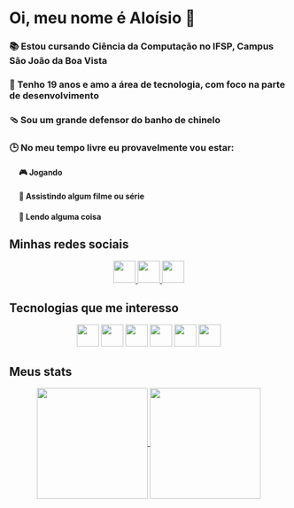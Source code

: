 # Oi, meu nome é Aloísio 🫨

### 📚 Estou cursando Ciência da Computação no IFSP, Campus São João da Boa Vista
### 🤔 Tenho 19 anos e amo a área de tecnologia, com foco na parte de desenvolvimento
### 🩴 Sou um grande defensor do banho de chinelo
### 🕒 No meu tempo livre eu provavelmente vou estar:
  #### &emsp; 🎮 Jogando
  #### &emsp; 🍿 Assistindo algum filme ou série
  #### &emsp; 📖 Lendo alguma coisa
  
## Minhas redes sociais
<div align="center">
<a href="https://www.backloggd.com/u/laosioor">
  <img src="https://custom-icon-badges.demolab.com/badge/-Backloggd-291b3e?style=for-the-badge&logo=backloggd" height="40" />
</a>

<a href="https://www.letterboxd.com/laosioor">
  <img src="https://custom-icon-badges.demolab.com/badge/-Letterboxd-291b3e?style=for-the-badge&logo=letterboxd&logoColor=ff64da" height="40" />
</a>

<a href="https://www.linkedin.com/in/alo%C3%ADsio-marques-lingo-filho-69364220a">
  <img src="https://custom-icon-badges.demolab.com/badge/-Linkedin-291b3e?style=for-the-badge&logo=linkedin&logoColor=ff64da" height="40" />
</a>
</div>

<!--
[![Backloggd](https://custom-icon-badges.demolab.com/badge/-Backloggd-291b3e?style=for-the-badge&logo=backloggd)](https://backloggd.com/u/laosioor)
[![Letterboxd](https://custom-icon-badges.demolab.com/badge/-Letterboxd-291b3e?style=for-the-badge&logo=letterboxd&logoColor=ff64da)](https://letterboxd.com/laosioor)
[![Linkedin](https://custom-icon-badges.demolab.com/badge/-Linkedin-291b3e?style=for-the-badge&logo=linkedin&logoColor=ff64da)](https://www.linkedin.com/in/alo%C3%ADsio-marques-lingo-filho-69364220a/)

!-->


## Tecnologias que me interesso

<div align="center">
  <img src="https://img.shields.io/badge/Arch%20Linux-1793D1?logo=arch-linux&logoColor=ff64da&style=for-the-badge&color=291b3e" height="40" />
  <img src="https://img.shields.io/badge/NeoVim-%2357A143.svg?&style=for-the-badge&logo=neovim&logoColor=ff64da&color=291b3e" height="40" />
  <img src="https://img.shields.io/badge/c++-%2300599C.svg?style=for-the-badge&logo=c%2B%2B&logoColor=ff64da&color=291b3e" height="40" />
  <img src="https://img.shields.io/badge/go-%2300ADD8.svg?style=for-the-badge&logo=go&logoColor=ff64da&color=291b3e" height="40" />
  <img src="https://img.shields.io/badge/rust-%23000000.svg?style=for-the-badge&logo=rust&logoColor=ff64da&color=291b3e" height="40" />
  <img src="https://img.shields.io/badge/latex-%23008080.svg?style=for-the-badge&logo=latex&logoColor=ff64da&color=291b3e" height="40" />
</div>

<!--
![Arch](https://img.shields.io/badge/Arch%20Linux-1793D1?logo=arch-linux&logoColor=ff64da&style=for-the-badge&color=291b3e)
![Neovim](https://img.shields.io/badge/NeoVim-%2357A143.svg?&style=for-the-badge&logo=neovim&logoColor=ff64da&color=291b3e)
![C++](https://img.shields.io/badge/c++-%2300599C.svg?style=for-the-badge&logo=c%2B%2B&logoColor=ff64da&color=291b3e)
![Go](https://img.shields.io/badge/go-%2300ADD8.svg?style=for-the-badge&logo=go&logoColor=ff64da&color=291b3e)
![Rust](https://img.shields.io/badge/rust-%23000000.svg?style=for-the-badge&logo=rust&logoColor=ff64da&color=291b3e)
![LaTeX](https://img.shields.io/badge/latex-%23008080.svg?style=for-the-badge&logo=latex&logoColor=ff64da&color=291b3e)
!-->

## Meus stats
<div align="center">
<a href="https://github.com/anuraghazra/github-readme-stats">
  <img height=200 align="center" src="https://github-readme-stats.vercel.app/api?username=laosioor&theme=jolly" />
</a>

<a href="https://github.com/anuraghazra/convoychat">
  <img height=200 align="center" src="https://github-readme-stats.vercel.app/api/top-langs?username=laosioor&layout=compact&langs_count=8&card_width=320&theme=jolly" />
</a>
</div>
<!--
[![laosioor's GitHub stats](https://github-readme-stats.vercel.app/api?username=laosioor&show_icons=true&theme=jolly)](https://github.com/laosioor)
[![Top Langs](https://github-readme-stats.vercel.app/api/top-langs/?username=laosioor&theme=jolly)](https://github.com/laosioor)
[![GitHub Streak](https://streak-stats.demolab.com/?user=laosioor&theme=jolly)](https://git.io/streak-stats)

## Meus jogos favoritos são

<div align="center">
    <img src="https://images.igdb.com/igdb/image/upload/t_cover_big/co4s5o.jpg" alt="NotPron" title="NotPron" width="160" height="213" />
    <img src="https://images.igdb.com/igdb/image/upload/t_cover_big/co65ac.jpg" alt="Outer Wilds" title="Outer Wilds" width="160" height="213"  />
    <img src="https://images.igdb.com/igdb/image/upload/t_cover_big/co3hih.jpg" alt="The Witness" title="The Witness" width="160" height="213"  />
    <img src="https://images.igdb.com/igdb/image/upload/t_cover_big/co1sfj.jpg" alt="Disco Elysium" title="Disco Elysium" width="160" height="213"  />
    <img src="https://images.igdb.com/igdb/image/upload/t_cover_big/co2vyg.jpg" alt="Silent Hill 2" title="Silent Hill 2" width="160" height="213"  />
</div>
!-->
